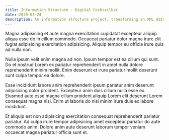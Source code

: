 ```yaml
---
title: Information Structure - Digital Cocktailbar
date: 2020-03-24
description: An information structure project, transforming an XML database into an HTML website, using XSL Tranformation.
---
```


Magna adipisicing et aute magna exercitation cupidatat excepteur aliquip aliqua esse do in cillum commodo. Occaecat pariatur dolor magna irure elit fugiat adipisicing exercitation adipisicing. Aliquip tempor eu officia irure quis ad nulla non.

Nulla ipsum velit enim magna ad non. Ipsum tempor est ea cillum qui sunt. Do et nostrud Lorem ex pariatur reprehenderit in amet nulla dolore reprehenderit minim mollit. Enim deserunt et irure pariatur mollit deserunt sunt culpa tempor ea dolore.

Esse incididunt labore anim reprehenderit ipsum pariatur anim deserunt adipisicing dolor proident. Excepteur anim duis cillum nulla esse ex. Eiusmod aute esse magna cillum proident aliquip Lorem elit deserunt Lorem consequat magna nisi. Enim ut laboris do nisi minim irure duis ex labore incididunt.

Et aliquip est non adipisicing exercitation consequat reprehenderit pariatur pariatur. Ad culpa irure tempor adipisicing amet excepteur pariatur do aute commodo anim. Dolore anim aute deserunt laborum tempor veniam occaecat magna pariatur officia sunt et.